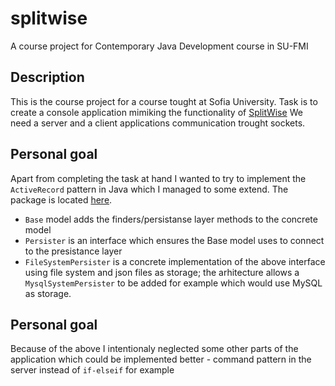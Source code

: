 # splitwise
A course project for Contemporary Java Development course in SU-FMI

## Description
This is the course project for a course tought at Sofia University. Task is to create a console application mimiking the functionality of [SplitWise](https://www.splitwise.com)
We need a server and a client applications communication trought sockets.

## Personal goal
Apart from completing the task at hand I wanted to try to implement the `ActiveRecord` pattern in Java which I managed to some extend. The package is located [here](https://github.com/valeksiev/splitwise/tree/master/src/bg/sofia/uni/fmi/mjt/splitwise/server/activerecord).
- `Base` model adds the finders/persistanse layer methods to the concrete model
- `Persister` is an interface which ensures the Base model uses to connect to the presistance layer
- `FileSystemPersister` is a concrete implementation of the above interface using file system and json files as storage; the arhitecture allows a `MysqlSystemPersister` to be added for example which would use MySQL as storage.

## Personal goal
Because of the above I intentionaly neglected some other parts of the application which could be implemented better - command pattern in the server instead of `if-elseif` for example

